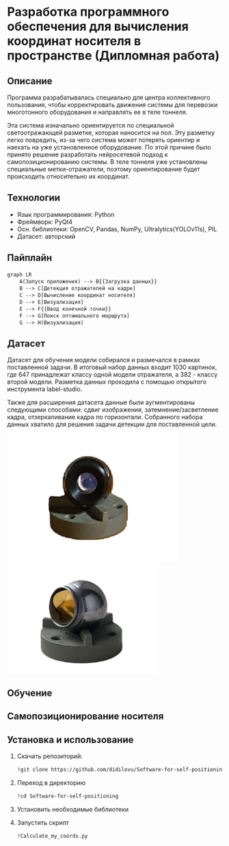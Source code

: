<h1> Разработка программного обеспечения для вычисления координат носителя в пространстве (Дипломная работа) </h1> 

<h2>  Описание </h2> 
<p>Программа разрабатывалась специально для центра коллективного пользования, чтобы корректировать движения системы для перевозки многотонного оборудования и направлять ее в теле тоннеля.</p>

<p> Эта система изначально ориентируется по специальной светоотражающей разметке, которая наносится на пол. Эту разметку легко повредить, из-за чего система может потерять ориентир и наехать на уже установленное оборудование. По этой причине было принято решение разработать нейросетевой подход к самопозиционированию системы. В теле тоннеля уже установлены специальные метки-отражатели, поэтому ориентирование будет происходить относительно их координат.</p>

<h2> Технологии </h2> 
<ul>
<li> Язык программирования: Python </li>
<li> Фреймворк: PyQt4 </li>
<li> Осн. библиотеки: OpenCV, Pandas, NumPy, Ultralytics(YOLOv11s), PIL </li>
<li> Датасет: авторский </li>
</ul>

<h2> Пайплайн </h2>

```mermaid
graph LR
    A(Запуск приложения) --> B{{Загрузка данных}}
    B --> C[Детекция отражателей на кадре]
    C --> D[Вычисление координат носителя]
    D --> E[Визуализация]
    E --> F{{Ввод конечной точки}}
    F --> G[Поиск оптимального маршрута]
    G --> H(Визуализация)
```

<h2> Датасет</h2>
<p> Датасет для обучения модели собирался и размечался в рамках поставленной задачи. В итоговый набор данных входит 1030 картинок, где 647 принадлежат классу одной модели отражателя, а 382 - классу второй модели. Разметка данных проходила с помощью открытого инструмента label-studio. </p> 

<p>Также для расширения датасета данные были аугментированы следующими способами: сдвиг изображения, затемнение/засветление кадра, отзеркаливание кадра по горизонтали. Собранного набора данных хватило для решения задачи детекции для поставленной цели.</p>

<img src="./images/1клс.png" alt="Отражатель 1 класса" width="400">
<img src="./images/2клс.png" alt="Отражатель 2 класса" width="350">

<h2> Обучение</h2>

<h2> Самопозиционирование носителя</h2>

<h2> Установка и использование</h2>

1. Скачать репозиторий:
   ```bash
   !git clone https://github.com/didilovu/Software-for-self-positioning.git  

2. Переход в директорию
    ```bash
    !cd Software-for-self-positioning

3. Установить необходимые библиотеки


4. Запустить скрипт
    ```bash
    !Calculate_my_coords.py
